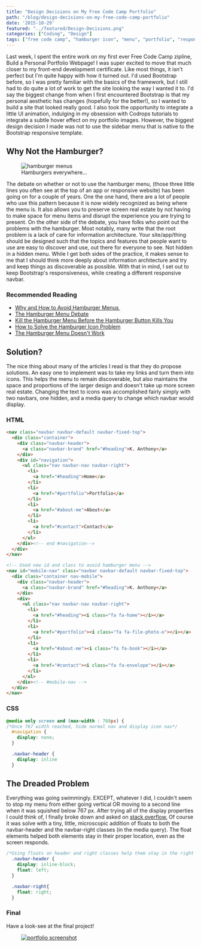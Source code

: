 ```yaml
---
title: "Design Decisions on My Free Code Camp Portfolio"
path: "/blog/design-decisions-on-my-free-code-camp-portfolio"
date: '2015-10-29'
featured: "../featured/Design-Decisions.png"
categories: ["Coding", "Design"]
tags: ["free code camp", "hamburger icon", "menu", "portfolio", "responsive design"]
---
```


Last week, I spent the entire work on my first ever Free Code Camp zipline, Build a Personal Portfolio Webpage! I was super excited to move that much closer to my front-end development certificate. Like most things, it isn't perfect but I'm quite happy with how it turned out. I'd used Bootstrap before, so I was pretty familiar with the basics of the framework, but I still had to do quite a lot of work to get the site looking the way I wanted it to. I'd say the biggest change from when I first encountered Bootstrap is that my personal aesthetic has changes (hopefully for the better!), so I wanted to build a site that looked really good. I also took the opportunity to integrate a little UI animation, indulging in my obsession with Codrops tutorials to integrate a subtle hover effect on my portfolio images. However, the biggest design decision I made was not to use the sidebar menu that is native to the Bootstrap responsive template.

## Why Not the Hamburger?

<figure>
  <img
    sizes="(max-width: 810px) 100vw, 810px"
    srcset="http://res.cloudinary.com/dhdaswa6t/image/upload/f_auto,q_60,w_203/v1530396697/blog/burgerception-9e3946121.png 203w,
            http://res.cloudinary.com/dhdaswa6t/image/upload/f_auto,q_60,w_405/v1530396697/blog/burgerception-9e3946121.png 405w,
            http://res.cloudinary.com/dhdaswa6t/image/upload/f_auto,q_60,w_810/v1530396697/blog/burgerception-9e3946121.png 810w,
            http://res.cloudinary.com/dhdaswa6t/image/upload/f_auto,q_60,w_1215/v1530396697/blog/burgerception-9e3946121.png 1215w"
    src="http://res.cloudinary.com/dhdaswa6t/image/upload/f_auto,q_60,w_810/v1530396697/blog/burgerception-9e3946121.png"
    alt="hamburger menus" />
  <figcaption>Hamburgers everywhere...</figcaption>
</figure>

The debate on whether or not to use the hamburger menu, (those three little lines you often see at the top of an app or responsive website) has been going on for a couple of years. One the one hand, there are a lot of people who use this pattern because it is now widely recognized as being where the menu is. It also allows you to preserve screen real estate by not having to make space for menu items and disrupt the experience you are trying to present. On the other side of the debate, you have folks who point out the problems with the hamburger. Most notably, many write that the root problem is a lack of care for information architecture. Your site/app/thing should be designed such that the topics and features that people want to use are easy to discover and use, out there for everyone to see. Not hidden in a hidden menu. While I get both sides of the practice, it makes sense to me that I should think more deeply about information architecture and try and keep things as discoverable as possible. With that in mind, I set out to keep Bootstrap's responsiveness, while creating a different responsive navbar.

### Recommended Reading

*   [Why and How to Avoid Hamburger Menus ](https://lmjabreu.com/post/why-and-how-to-avoid-hamburger-menus/)
*   [The Hamburger Menu Debate](http://www.theatlantic.com/product/archive/2014/08/the-hamburger-menu-debate/379145/)
*   [Kill the Hamburger Menu Before the Hamburger Button Kills You](http://techcrunch.com/2014/05/24/before-the-hamburger-button-kills-you/)
*   [How to Solve the Hamburger Icon Problem](http://www.webdesignerdepot.com/2014/06/how-to-solve-the-hamburger-icon-problem/)
*   [The Hamburger Menu Doesn't Work](http://deep.design/the-hamburger-menu/)

## Solution?

The nice thing about many of the articles I read is that they do propose solutions. An easy one to implement was to take my links and turn them into icons. This helps the menu to remain discoverable, but also maintains the space and proportions of the larger design and doesn't take up more screen real estate. Changing the text to icons was accomplished fairly simply with two navbars, one hidden, and a media query to change which navbar would display.

### HTML

```html
<nav class="navbar navbar-default navbar-fixed-top">
  <div class="container">
    <div class="navbar-header">
      <a class="navbar-brand" href="#heading">K. Anthony</a>
    </div>
    <div id="navigation">
      <ul class="nav navbar-nav navbar-right">
        <li>
          <a href="#heading">Home</a>
        </li>
        <li>
          <a href="#portfolio">Portfolio</a>
        </li>
        <li>
          <a href="#about-me">About</a>
        </li>
        <li>
          <a href="#contact">Contact</a>
        </li>
      </ul>
    </div><!-- end #navigation-->
  </div>
</nav>

<!-- Used new id and class to avoid hamburger menu -->
<nav id="mobile-nav" class="navbar navbar-default navbar-fixed-top">
  <div class="container nav-mobile">
    <div class="navbar-header">
      <a class="navbar-brand" href="#heading">K. Anthony</a>
    </div>
    <div>
      <ul class="nav navbar-nav navbar-right">
        <li>
          <a href="#heading"><i class="fa fa-home"></i></a>
        </li>
        <li>
          <a href="#portfolio"><i class="fa fa-file-photo-o"></i></a>
        </li>
        <li>
          <a href="#about-me"><i class="fa fa-book"></i></a>
        </li>
        <li>
          <a href="#contact"><i class="fa fa-envelope"></i></a>
        </li>
      </ul>
    </div><!-- #mobile-nav -->
  </div>
</nav>
```

### CSS

```css
@media only screen and (max-width : 768px) {
/*Once 767 width reached, hide normal nav and display icon nav*/
  #navigation {
    display: none;
  }

  .navbar-header {
    display: inline
  }
```

## The Dreaded Problem

Everything was going swimmingly. EXCEPT, whatever I did, I couldn't seem to stop my menu from either going vertical OR moving to a second line when it was squished below 767 px. After trying all of the display properties I could think of, I finally broke down and asked on [stack overflow.](http://stackoverflow.com/questions/33293222/make-responsive-bootstrap-navbar-without-hamburger-menu) Of course it was solve with a tiny, little, microscopic addition of floats to both the navbar-header and the navbar-right classes (in the media query). The float elements helped both elements stay in their proper location, even as the screen responds.

```css
/*Using floats on header and right classes help them stay in the right place on screen resize*/
  .navbar-header {
    display: inline-block;
    float: left;
  }

  .navbar-right{
    float: right;
  }
```

### Final

Have a look-see at the final project!

<figure>
  <a href="http://codepen.io/anthkris/full/xwpPrE/" target="blank">
    <img
    sizes="(max-width: 810px) 100vw, 810px"
    srcset="http://res.cloudinary.com/dhdaswa6t/image/upload/f_auto,q_60,w_203/v1530396697/blog/Screen-Shot-2015-10-21-at-3.15.53-PM.png 203w,
            http://res.cloudinary.com/dhdaswa6t/image/upload/f_auto,q_60,w_405/v1530396697/blog/Screen-Shot-2015-10-21-at-3.15.53-PM.png 405w,
            http://res.cloudinary.com/dhdaswa6t/image/upload/f_auto,q_60,w_810/v1530396697/blog/Screen-Shot-2015-10-21-at-3.15.53-PM.png 810w,
            http://res.cloudinary.com/dhdaswa6t/image/upload/f_auto,q_60,w_1215/v1530396697/blog/Screen-Shot-2015-10-21-at-3.15.53-PM.png 1215w"
    src="http://res.cloudinary.com/dhdaswa6t/image/upload/f_auto,q_60,w_810/v1530396697/blog/Screen-Shot-2015-10-21-at-3.15.53-PM.png"
    alt="portfolio screenshot" />
  </a>
</figure>
